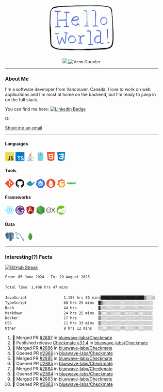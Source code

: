 <div align="center">
    <img src="./img/hello_world.webp" height="200px" width="">
    <div>
        <a href="https://www.linkedin.com/in/ajhollid">
            <img src="https://img.shields.io/badge/LinkedIn-blue"/>
        </a>
        <img src="https://komarev.com/ghpvc/?username=ajhollid&color=yellow" alt="View Counter">
    </div>
</div>

---

### About Me

I'm a software developer from Vancouver, Canada. I love to work on web applications and I'm most at home on the backend, but I'm ready to jump in on the full stack.

You can find me here: [![Linkedin Badge](https://img.shields.io/badge/-ajhollid-blue?style=flat&logo=Linkedin&logoColor=white)](https://www.linkedin.com/in/ajhollid)

Or

[Shoot me an email](mailto:ajhollid@gmail.com)

---

#### Languages

<div>
    <img src="./img/devicons/javascript-original.svg" width=30 height=30 alt="JavaScript">
    <img src="/img/devicons/typescript-original.svg" width=30 height=30 alt="TypeScript">
    <img src="./img/devicons/java-original.svg" width=30 height=30 alt="Java">
    <img src="./img/devicons/go-original.svg" width=30 height=30 alt="Golang">
    <img src="./img/devicons/html5-original.svg" width=30 height=30 alt="HTML 5">
    <img src="./img/devicons/css3-original.svg" width=30 height=30 alt="CSS 3">
</div>

#### Tools

<div>
    <img src="./img/devicons/git-original.svg" width=30 height=30 alt="Git">
    <img src="./img/devicons/github-original.svg" width=30 height=30 alt="Github">
    <img src="./img/devicons/docker-original.svg" width=30 
    height=30 alt="Docker">
    <img src="./img/devicons/kubernetes-original.svg" width=30 height=30 alt="K8">
    <img src="./img/devicons/prometheus-original.svg" width=30 height=30 alt="Prometheus">
    <img src="./img/devicons/grafana-original.svg" width=30 height=30 alt="Grafana">
    <img src="./img/devicons/nginx-original.svg" width=30 height=30 alt="Nginx">
</div>

#### Frameworks

<div>
    <img src="./img/devicons/react-original.svg" width=30 height=30 alt="React">
    <img src="./img/devicons/gatsby-original.svg" width=30 height=30 alt="Gatsby">
    <img src="./img/devicons/angularjs-original.svg" width=30 height=30 alt="AngularJS">
    <img src="./img/devicons/nodejs-original.svg" width=30 height=30 alt="NodeJS">
    <img src="./img/devicons/express-original.svg" width=30 height=30 alt="Express">
    <img src="./img/devicons/spring-original.svg" width=30 height=30 alt="Spring">
</div>

#### Data

<div>
    <img src="./img/devicons/postgresql-original.svg" width=30 height=30 alt="Postgresql">
    <img src="./img/devicons/mysql-original.svg" width=30 height=30 alt="Mysql">
    <img src="./img/devicons/mongodb-original.svg" width=30 height=30 alt="MongoDB">
</div>

---

### Interesting(?) Facts

[![GitHub Streak](http://github-readme-streak-stats.herokuapp.com?user=ajhollid)](https://git.io/streak-stats)

 <!--START_SECTION:waka-->

```txt
From: 05 June 2024 - To: 29 August 2025

Total Time: 1,406 hrs 47 mins

JavaScript                 1,155 hrs 40 mins████████████████████▒░░░░   81.62 %
TypeScript                 68 hrs 25 mins  █▒░░░░░░░░░░░░░░░░░░░░░░░   04.83 %
Bash                       44 hrs          ▓░░░░░░░░░░░░░░░░░░░░░░░░   03.11 %
Markdown                   24 hrs 25 mins  ▒░░░░░░░░░░░░░░░░░░░░░░░░   01.72 %
Docker                     17 hrs          ▒░░░░░░░░░░░░░░░░░░░░░░░░   01.20 %
CSS                        11 hrs 33 mins  ▒░░░░░░░░░░░░░░░░░░░░░░░░   00.82 %
Other                      9 hrs 12 mins   ░░░░░░░░░░░░░░░░░░░░░░░░░   00.65 %
```

<!--END_SECTION:waka-->


<!--START_SECTION:activity-->
1. 🎉 Merged PR [#2887](https://github.com/bluewave-labs/Checkmate/pull/2887) in [bluewave-labs/Checkmate](https://github.com/bluewave-labs/Checkmate)
2. 🚀 Published release [Checkmate v3.1.4](https://github.com/bluewave-labs/Checkmate/releases/tag/v3.1.4) in [bluewave-labs/Checkmate](https://github.com/bluewave-labs/Checkmate)
3. 🎉 Merged PR [#2886](https://github.com/bluewave-labs/Checkmate/pull/2886) in [bluewave-labs/Checkmate](https://github.com/bluewave-labs/Checkmate)
4. 💪 Opened PR [#2886](https://github.com/bluewave-labs/Checkmate/pull/2886) in [bluewave-labs/Checkmate](https://github.com/bluewave-labs/Checkmate)
5. 🎉 Merged PR [#2885](https://github.com/bluewave-labs/Checkmate/pull/2885) in [bluewave-labs/Checkmate](https://github.com/bluewave-labs/Checkmate)
6. 💪 Opened PR [#2885](https://github.com/bluewave-labs/Checkmate/pull/2885) in [bluewave-labs/Checkmate](https://github.com/bluewave-labs/Checkmate)
7. 🎉 Merged PR [#2884](https://github.com/bluewave-labs/Checkmate/pull/2884) in [bluewave-labs/Checkmate](https://github.com/bluewave-labs/Checkmate)
8. 💪 Opened PR [#2884](https://github.com/bluewave-labs/Checkmate/pull/2884) in [bluewave-labs/Checkmate](https://github.com/bluewave-labs/Checkmate)
9. 🎉 Merged PR [#2883](https://github.com/bluewave-labs/Checkmate/pull/2883) in [bluewave-labs/Checkmate](https://github.com/bluewave-labs/Checkmate)
10. 💪 Opened PR [#2883](https://github.com/bluewave-labs/Checkmate/pull/2883) in [bluewave-labs/Checkmate](https://github.com/bluewave-labs/Checkmate)
<!--END_SECTION:activity-->
